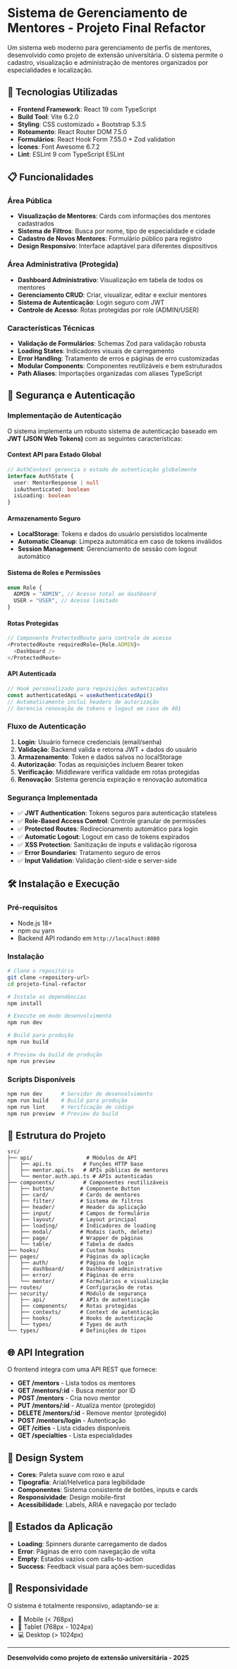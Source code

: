 # Sistema de Gerenciamento de Mentores - Projeto Final Refactor

Um sistema web moderno para gerenciamento de perfis de mentores, desenvolvido como projeto de extensão universitária. O sistema permite o cadastro, visualização e administração de mentores organizados por especialidades e localização.

## 🚀 Tecnologias Utilizadas

- **Frontend Framework**: React 19 com TypeScript
- **Build Tool**: Vite 6.2.0
- **Styling**: CSS customizado + Bootstrap 5.3.5
- **Roteamento**: React Router DOM 7.5.0
- **Formulários**: React Hook Form 7.55.0 + Zod validation
- **Ícones**: Font Awesome 6.7.2
- **Lint**: ESLint 9 com TypeScript ESLint

## 📋 Funcionalidades

### Área Pública

- **Visualização de Mentores**: Cards com informações dos mentores cadastrados
- **Sistema de Filtros**: Busca por nome, tipo de especialidade e cidade
- **Cadastro de Novos Mentores**: Formulário público para registro
- **Design Responsivo**: Interface adaptável para diferentes dispositivos

### Área Administrativa (Protegida)

- **Dashboard Administrativo**: Visualização em tabela de todos os mentores
- **Gerenciamento CRUD**: Criar, visualizar, editar e excluir mentores
- **Sistema de Autenticação**: Login seguro com JWT
- **Controle de Acesso**: Rotas protegidas por role (ADMIN/USER)

### Características Técnicas

- **Validação de Formulários**: Schemas Zod para validação robusta
- **Loading States**: Indicadores visuais de carregamento
- **Error Handling**: Tratamento de erros e páginas de erro customizadas
- **Modular Components**: Componentes reutilizáveis e bem estruturados
- **Path Aliases**: Importações organizadas com aliases TypeScript

## 🔐 Segurança e Autenticação

### Implementação de Autenticação

O sistema implementa um robusto sistema de autenticação baseado em **JWT (JSON Web Tokens)** com as seguintes características:

#### **Context API para Estado Global**

```typescript
// AuthContext gerencia o estado de autenticação globalmente
interface AuthState {
  user: MentorResponse | null
  isAuthenticated: boolean
  isLoading: boolean
}
```

#### **Armazenamento Seguro**

- **LocalStorage**: Tokens e dados do usuário persistidos localmente
- **Automatic Cleanup**: Limpeza automática em caso de tokens inválidos
- **Session Management**: Gerenciamento de sessão com logout automático

#### **Sistema de Roles e Permissões**

```typescript
enum Role {
  ADMIN = "ADMIN", // Acesso total ao dashboard
  USER = "USER", // Acesso limitado
}
```

#### **Rotas Protegidas**

```typescript
// Componente ProtectedRoute para controle de acesso
<ProtectedRoute requiredRole={Role.ADMIN}>
  <Dashboard />
</ProtectedRoute>
```

#### **API Autenticada**

```typescript
// Hook personalizado para requisições autenticadas
const authenticatedApi = useAuthenticatedApi()
// Automaticamente inclui headers de autorização
// Gerencia renovação de tokens e logout em caso de 401
```

### Fluxo de Autenticação

1. **Login**: Usuário fornece credenciais (email/senha)
2. **Validação**: Backend valida e retorna JWT + dados do usuário
3. **Armazenamento**: Token e dados salvos no localStorage
4. **Autorização**: Todas as requisições incluem Bearer token
5. **Verificação**: Middleware verifica validade em rotas protegidas
6. **Renovação**: Sistema gerencia expiração e renovação automática

### Segurança Implementada

- ✅ **JWT Authentication**: Tokens seguros para autenticação stateless
- ✅ **Role-Based Access Control**: Controle granular de permissões
- ✅ **Protected Routes**: Redirecionamento automático para login
- ✅ **Automatic Logout**: Logout em caso de tokens expirados
- ✅ **XSS Protection**: Sanitização de inputs e validação rigorosa
- ✅ **Error Boundaries**: Tratamento seguro de erros
- ✅ **Input Validation**: Validação client-side e server-side

## 🛠️ Instalação e Execução

### Pré-requisitos

- Node.js 18+
- npm ou yarn
- Backend API rodando em `http://localhost:8080`

### Instalação

```bash
# Clone o repositório
git clone <repository-url>
cd projeto-final-refactor

# Instale as dependências
npm install

# Execute em modo desenvolvimento
npm run dev

# Build para produção
npm run build

# Preview da build de produção
npm run preview
```

### Scripts Disponíveis

```bash
npm run dev      # Servidor de desenvolvimento
npm run build    # Build para produção
npm run lint     # Verificação de código
npm run preview  # Preview da build
```

## 📁 Estrutura do Projeto

```
src/
├── api/                 # Módulos de API
│   ├── api.ts          # Funções HTTP base
│   ├── mentor.api.ts   # APIs públicas de mentores
│   └── mentor.auth.api.ts # APIs autenticadas
├── components/         # Componentes reutilizáveis
│   ├── button/        # Componente Button
│   ├── card/          # Cards de mentores
│   ├── filter/        # Sistema de filtros
│   ├── header/        # Header da aplicação
│   ├── input/         # Campos de formulário
│   ├── layout/        # Layout principal
│   ├── loading/       # Indicadores de loading
│   ├── modal/         # Modais (auth, delete)
│   ├── page/          # Wrapper de páginas
│   └── table/         # Tabela de dados
├── hooks/             # Custom hooks
├── pages/             # Páginas da aplicação
│   ├── auth/          # Página de login
│   ├── dashboard/     # Dashboard administrativo
│   ├── error/         # Páginas de erro
│   └── mentor/        # Formulários e visualização
├── routes/            # Configuração de rotas
├── security/          # Módulo de segurança
│   ├── api/           # APIs de autenticação
│   ├── components/    # Rotas protegidas
│   ├── contexts/      # Context de autenticação
│   ├── hooks/         # Hooks de autenticação
│   └── types/         # Types de auth
└── types/             # Definições de tipos
```

## 🌐 API Integration

O frontend integra com uma API REST que fornece:

- **GET /mentors** - Lista todos os mentores
- **GET /mentors/:id** - Busca mentor por ID
- **POST /mentors** - Cria novo mentor
- **PUT /mentors/:id** - Atualiza mentor (protegido)
- **DELETE /mentors/:id** - Remove mentor (protegido)
- **POST /mentors/login** - Autenticação
- **GET /cities** - Lista cidades disponíveis
- **GET /specialties** - Lista especialidades

## 🎨 Design System

- **Cores**: Paleta suave com roxo e azul
- **Tipografia**: Arial/Helvetica para legibilidade
- **Componentes**: Sistema consistente de botões, inputs e cards
- **Responsividade**: Design mobile-first
- **Acessibilidade**: Labels, ARIA e navegação por teclado

## 🚦 Estados da Aplicação

- **Loading**: Spinners durante carregamento de dados
- **Error**: Páginas de erro com navegação de volta
- **Empty**: Estados vazios com calls-to-action
- **Success**: Feedback visual para ações bem-sucedidas

## 📱 Responsividade

O sistema é totalmente responsivo, adaptando-se a:

- 📱 Mobile (< 768px)
- 📱 Tablet (768px - 1024px)
- 💻 Desktop (> 1024px)

---

**Desenvolvido como projeto de extensão universitária - 2025**
